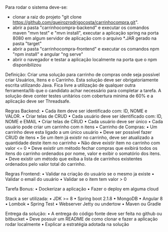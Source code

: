 Para rodar o sistema deve-se:
- clonar a raiz do projeto "git clone https://github.com/queirozrodrigocosta/carrinhocompra.git".
- abrir a pasta "carrinhocompra-backend" e executar os comandos maven "mvn test" e "mvn install", executar a aplicação spring na porta 8080 em algum servidor de aplicação com o arquivo *.JAR gerado na pasta "target"
- abrir a pasta "carrinhocompra-frontend" e executar os comandos npm "npm install" e angular "ng serve"
- abrir o navegador e testar a aplicação localmente na porta que o npm disponibilizou

Definição: Criar uma solução para carrinho de compras onde seja possível criar Usuários, Itens e o Carrinho. Esta solução deve ser obrigatoriamente escrita utilizando Java. Fica livre a utilização de qualquer outra ferramenta/lib que o candidato achar necessário para completar a tarefa. A solução deve conter testes unitários com cobertura minima de 60% e a aplicação deve ser Threadsafe. 

Regras Backend: • Cada ítem deve ser identificado com: ID, NOME e VALOR. • Criar telas de CRUD • Cada usuário deve ser identificado com: ID, NOME e EMAIL • Criar telas de CRUD • Cada usuário deve ser único • Cada usuário pode criar um carrinho com n itens • Carrinho de Compras: • Um carrinho deve esta ligado a um único usuário • Deve ser possível fazer CRUD de itens • Se um ítem já existir no carrinho, deve ser atualizado a quantidade deste item no carrinho • Não deve existir ítem no carrinho com valor <= 0 • Deve existir um método fechar compras que exibirá todos os itens do carrinho ordenados por nome, valor e exibir o somatório dos itens. • Deve existir um método que exiba a lista de carrinhos existentes ordenados pelo valor total do carrinho. 

Regras Frontend: • Validar na criação do usuário se o mesmo ja existe • Validar o email do usuário • Validar se o item tem valor > 0 

Tarefa Bonus: • Dockerizar a aplicação • Fazer o deploy em alguma cloud 

Stack a ser utilizada: • JDK >= 8 • Spring boot 2.1.8 • MongoDB • Angular 8 • Lombok • Spring Test • Webserver Jetty ou undertow • Maven ou Gradle 

Entrega da solução: • A entrega do código fonte deve ser feita no github ou bitbucket • Deve possuir um README de como clonar e fazer a aplicação rodar localmente • Explicar a estratégia adotada na solução


